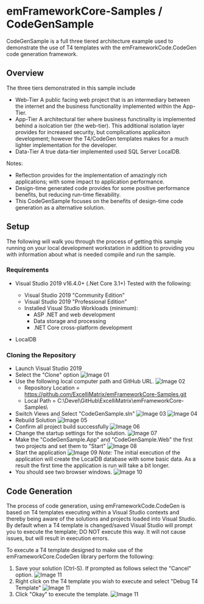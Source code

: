 # emFrameworkCore-Samples / CodeGenSample
CodeGenSample is a full three tiered architecture example used to demonstrate the use of T4 templates with the emFrameworkCode.CodeGen code generation framework.

## Overview
The three tiers demonstrated in this sample include
- Web-Tier
  A public facing web project that is an intermediary between the internet and the business functionality implemented within the App-Tier.
- App-Tier
  A architectural tier where business functinality is implemented behind a isolcation tier (the web-tier). This additional isolation layer provides for increased security, but complications applicaiton development; however the T4/CodeGen templates makes for a much lighter implementation for the developer.
- Data-Tier
  A true data-tier implemented used SQL Server LocalDB.

Notes:
- Reflection provides for the implementation of amazingly rich applications; with some impact to application performance.
- Design-time generated code provides for some positive performance benefits, but reducing run-time flexability.
- This CodeGenSample focuses on the benefits of design-time code generation as a alternative solution.

## Setup
The following will walk you through the process of getting this sample running on your local development workstation in addition to providing you with information about what is needed compile and run the sample.

### Requirements
- Visual Studio 2019 v16.4.0+ (.Net Core 3.1+)
  Tested with the following:
    - Visual Studio 2019 "Community Edition"
    - Visual Studio 2019 "Professional Edition"
  - Installed Visual Studio Workloads (minimum):
    - ASP .NET and web development
    - Data storage and processing
    - .NET Core cross-platform development

- LocalDB

### Cloning the Repository
- Launch Visual Studio 2019
- Select the "Clone" option
  ![Image 01](https://github.com/ExcelliMatrix/emFrameworkCore-Samples/blob/master/CodeGenSample/images/Setup-VS01.png)
- Use the following local computer path and GitHub URL.
  ![Image 02](https://github.com/ExcelliMatrix/emFrameworkCore-Samples/blob/master/CodeGenSample/images/Setup-VS02.png)
  - Repository Location = https://github.com/ExcelliMatrix/emFrameworkCore-Samples.git
  - Local Path = C:\Devel\GitHub\ExcelliMatrix\emFrameworkCore-Samples\
- Switch Views and Select "CodeGenSample.sln"
  ![Image 03](https://github.com/ExcelliMatrix/emFrameworkCore-Samples/blob/master/CodeGenSample/images/Setup-VS03.png)
  ![Image 04](https://github.com/ExcelliMatrix/emFrameworkCore-Samples/blob/master/CodeGenSample/images/Setup-VS04.png)
- Rebuild Solution
  ![Image 05](https://github.com/ExcelliMatrix/emFrameworkCore-Samples/blob/master/CodeGenSample/images/Setup-VS05.png)
- Confirm all project build successfully
  ![Image 06](https://github.com/ExcelliMatrix/emFrameworkCore-Samples/blob/master/CodeGenSample/images/Setup-VS06.png)
- Change the startup settings for the solution.
  ![Image 07](https://github.com/ExcelliMatrix/emFrameworkCore-Samples/blob/master/CodeGenSample/images/Setup-VS07.png)
- Make the "CodeGenSample.App" and "CodeGenSample.Web" the first two projects and set them to "Start"
  ![Image 08](https://github.com/ExcelliMatrix/emFrameworkCore-Samples/blob/master/CodeGenSample/images/Setup-VS08.png)
- Start the application
  ![Image 09](https://github.com/ExcelliMatrix/emFrameworkCore-Samples/blob/master/CodeGenSample/images/Setup-VS09.png)
  *Note:* The initial execution of the application will create the LocalDB database with some basic data. As a result the first time the application is run will take a bit longer.
- You should see two browser windows.
  ![Image 10](https://github.com/ExcelliMatrix/emFrameworkCore-Samples/blob/master/CodeGenSample/images/Setup-VS10.png)

## Code Generation
The process of code generation, using emFrameworkCode.CodeGen is based on T4 templates executing within a Visual Studio contexts and thereby being aware of the solutions and projects loaded into Visual Studio. By default when a T4 template is changed/saved Visual Studio will prompt you to execute the template; DO NOT execute this way. It will not cause issues, but will result in execution errors.

To execute a T4 template designed to make use of the emFrameworkCore.CodeGen library perform the following:
1. Save your solution (Ctrl-S). If prompted as follows select the "Cancel" option.
  ![Image 11](https://github.com/ExcelliMatrix/emFrameworkCore-Samples/blob/master/CodeGenSample/images/Setup-Template01.png)
2. Right click on the T4 template you wish to execute and select "Debug T4 Template"
  ![Image 11](https://github.com/ExcelliMatrix/emFrameworkCore-Samples/blob/master/CodeGenSample/images/Setup-Template02.png)
3. Click "Okay" to execute the template.
  ![Image 11](https://github.com/ExcelliMatrix/emFrameworkCore-Samples/blob/master/CodeGenSample/images/Setup-Template03.png)

